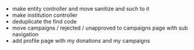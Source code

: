 - make entity controller and move sanitize and such to it
- make institution controller
- deduplicate the find code
- move campaigns / rejected / unapproved to campaigns page with sub navigation
- add profile page with my donations and my campaigns